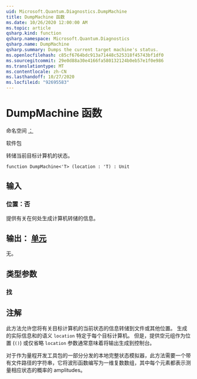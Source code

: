 ```yaml
---
uid: Microsoft.Quantum.Diagnostics.DumpMachine
title: DumpMachine 函数
ms.date: 10/26/2020 12:00:00 AM
ms.topic: article
qsharp.kind: function
qsharp.namespace: Microsoft.Quantum.Diagnostics
qsharp.name: DumpMachine
qsharp.summary: Dumps the current target machine's status.
ms.openlocfilehash: c85cf6764bdc913a71448c525318f45743bf1df0
ms.sourcegitcommit: 29e0d88a30e4166fa580132124b0eb57e1f0e986
ms.translationtype: MT
ms.contentlocale: zh-CN
ms.lasthandoff: 10/27/2020
ms.locfileid: "92695583"
---
```

# <a name="dumpmachine-function"></a>DumpMachine 函数

命名空间 [：](xref:Microsoft.Quantum.Diagnostics)

软件包 [](https://nuget.org/packages/)


转储当前目标计算机的状态。

```qsharp
function DumpMachine<'T> (location : 'T) : Unit
```


## <a name="input"></a>输入

### <a name="location--t"></a>位置：否

提供有关在何处生成计算机转储的信息。



## <a name="output--unit"></a>输出： [单元](xref:microsoft.quantum.lang-ref.unit)

无。

## <a name="type-parameters"></a>类型参数

### <a name="t"></a>找



## <a name="remarks"></a>注解

此方法允许您将有关目标计算机的当前状态的信息转储到文件或其他位置。
生成的实际信息和的语义 `location` 特定于每个目标计算机。 但是，提供空元组作为位置 (`()`) 或仅省略 `location` 参数通常意味着将输出生成到控制台。

对于作为量程开发工具包的一部分分发的本地完整状态模拟器，此方法需要一个带有文件路径的字符串，它将波形函数编写为一维复数数组，其中每个元素都表示测量相应状态的概率的 amplitudes。
